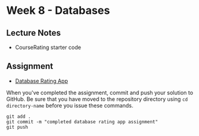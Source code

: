 # Week  8 - Databases

## Lecture Notes
- CourseRating starter code

## Assignment
- [Database Rating App](database-assign.md)

When you've completed the assignment, commit and push your solution to GitHub. Be sure that you have moved to the repository directory using `cd directory-name` before you issue these commands.

```
git add .
git commit -m "completed database rating app assignment"
git push
